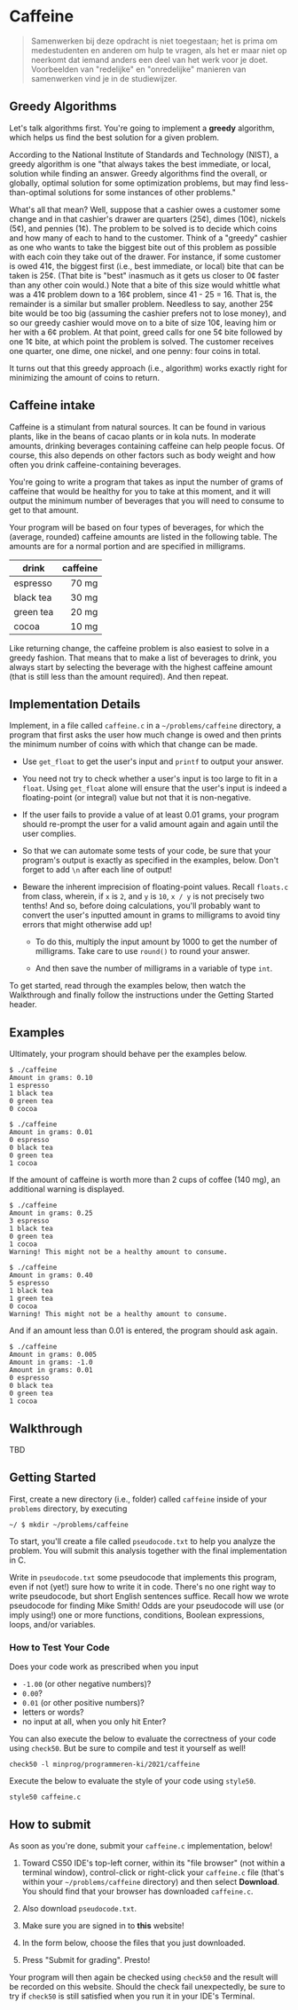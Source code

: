 # Caffeine

> Samenwerken bij deze opdracht is niet toegestaan; het is prima om medestudenten en anderen om hulp te vragen, als het er maar niet op neerkomt dat iemand anders een deel van het werk voor je doet. Voorbeelden van "redelijke" en "onredelijke" manieren van samenwerken vind je in de studiewijzer.


## Greedy Algorithms

Let's talk algorithms first. You're going to implement a **greedy** algorithm, which helps us find the best solution for a given problem.

According to the National Institute of Standards and Technology (NIST), a greedy algorithm is one "that always takes the best immediate, or local, solution while finding an answer. Greedy algorithms find the overall, or globally, optimal solution for some optimization problems, but may find less-than-optimal solutions for some instances of other problems."

What's all that mean? Well, suppose that a cashier owes a customer some change and in that cashier's drawer are quarters (25¢), dimes (10¢), nickels (5¢), and pennies (1¢). The problem to be solved is to decide which coins and how many of each to hand to the customer. Think of a "greedy" cashier as one who wants to take the biggest bite out of this problem as possible with each coin they take out of the drawer. For instance, if some customer is owed 41¢, the biggest first (i.e., best immediate, or local) bite that can be taken is 25¢. (That bite is "best" inasmuch as it gets us closer to 0¢ faster than any other coin would.) Note that a bite of this size would whittle what was a 41¢ problem down to a 16¢ problem, since 41 - 25 = 16\. That is, the remainder is a similar but smaller problem. Needless to say, another 25¢ bite would be too big (assuming the cashier prefers not to lose money), and so our greedy cashier would move on to a bite of size 10¢, leaving him or her with a 6¢ problem. At that point, greed calls for one 5¢ bite followed by one 1¢ bite, at which point the problem is solved. The customer receives one quarter, one dime, one nickel, and one penny: four coins in total.

It turns out that this greedy approach (i.e., algorithm) works exactly right for minimizing the amount of coins to return.


## Caffeine intake

Caffeine is a stimulant from natural sources. It can be found in various plants, like in the beans of cacao plants or in kola nuts. In moderate amounts, drinking beverages containing caffeine can help people focus. Of course, this also depends on other factors such as body weight and how often you drink caffeine-containing beverages.

You're going to write a program that takes as input the number of grams of caffeine that would be healthy for you to take at this moment, and it will output the minimum number of beverages that you will need to consume to get to that amount.

Your program will be based on four types of beverages, for which the (average, rounded) caffeine amounts are listed in the following table. The amounts are for a normal portion and are specified in milligrams.

| drink        | caffeine |
| ------------ | -------: |
| espresso     |    70 mg |
| black tea    |    30 mg |
| green tea    |    20 mg |
| cocoa        |    10 mg |

Like returning change, the caffeine problem is also easiest to solve in a greedy fashion. That means that to make a list of beverages to drink, you always start by selecting the beverage with the highest caffeine amount (that is still less than the amount required). And then repeat.


## Implementation Details

Implement, in a file called `caffeine.c` in a `~/problems/caffeine` directory, a program that first asks the user how much change is owed and then prints the minimum number of coins with which that change can be made.

*   Use `get_float` to get the user's input and `printf` to output your answer.

*   You need not try to check whether a user's input is too large to fit in a `float`. Using `get_float` alone will ensure that the user's input is indeed a floating-point (or integral) value but not that it is non-negative.

*   If the user fails to provide a value of at least 0.01 grams, your program should re-prompt the user for a valid amount again and again until the user complies.

*   So that we can automate some tests of your code, be sure that your program's output is exactly as specified in the examples, below. Don't forget to add `\n` after each line of output!

*   Beware the inherent imprecision of floating-point values. Recall `floats.c` from class, wherein, if `x` is `2`, and `y` is `10`, `x / y` is not precisely two tenths! And so, before doing calculations, you'll probably want to convert the user's inputted amount in grams to milligrams to avoid tiny errors that might otherwise add up!

    *   To do this, multiply the input amount by 1000 to get the number of milligrams. Take care to use `round()` to round your answer.
    
    *   And then save the number of milligrams in a variable of type `int`.

To get started, read through the examples below, then watch the Walkthrough and finally follow the instructions under the Getting Started header.


## Examples

Ultimately, your program should behave per the examples below.

    $ ./caffeine
    Amount in grams: 0.10
    1 espresso
    1 black tea
    0 green tea
    0 cocoa

    $ ./caffeine
    Amount in grams: 0.01
    0 espresso
    0 black tea
    0 green tea
    1 cocoa

If the amount of caffeine is worth more than 2 cups of coffee (140 mg), an additional warning is displayed.

    $ ./caffeine
    Amount in grams: 0.25
    3 espresso
    1 black tea
    0 green tea
    1 cocoa
    Warning! This might not be a healthy amount to consume.

    $ ./caffeine
    Amount in grams: 0.40
    5 espresso
    1 black tea
    1 green tea
    0 cocoa
    Warning! This might not be a healthy amount to consume.

And if an amount less than 0.01 is entered, the program should ask again.

    $ ./caffeine
    Amount in grams: 0.005
    Amount in grams: -1.0
    Amount in grams: 0.01
    0 espresso
    0 black tea
    0 green tea
    1 cocoa


## Walkthrough

TBD


## Getting Started

First, create a new directory (i.e., folder) called `caffeine` inside of your `problems` directory, by executing

    ~/ $ mkdir ~/problems/caffeine

To start, you'll create a file called `pseudocode.txt` to help you analyze the problem. You will submit this analysis together with the final implementation in C.

Write in `pseudocode.txt` some pseudocode that implements this program, even if not (yet!) sure how to write it in code. There's no one right way to write pseudocode, but short English sentences suffice. Recall how we wrote pseudocode for finding Mike Smith! Odds are your pseudocode will use (or imply using!) one or more functions, conditions, Boolean expressions, loops, and/or variables.


### How to Test Your Code

Does your code work as prescribed when you input

*   `-1.00` (or other negative numbers)?
*   `0.00`?
*   `0.01` (or other positive numbers)?
*   letters or words?
*   no input at all, when you only hit Enter?

You can also execute the below to evaluate the correctness of your code using `check50`. But be sure to compile and test it yourself as well!

    check50 -l minprog/programmeren-ki/2021/caffeine

Execute the below to evaluate the style of your code using `style50`.

    style50 caffeine.c


## How to submit

As soon as you're done, submit your `caffeine.c` implementation, below! 

1. Toward CS50 IDE's top-left corner, within its "file browser" (not within a terminal window), control-click or right-click your `caffeine.c` file (that's within your `~/problems/caffeine` directory) and then select **Download**. You should find that your browser has downloaded `caffeine.c`.

2. Also download `pseudocode.txt`.

3. Make sure you are signed in to **this** website!

4. In the form below, choose the files that you just downloaded.

5. Press "Submit for grading". Presto!

Your program will then again be checked using `check50` and the result will be recorded on this website. Should the check fail unexpectedly, be sure to try if `check50` is still satisfied when you run it in your IDE's Terminal.
